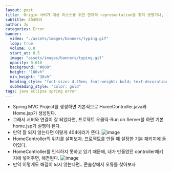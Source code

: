 ```yaml
---
layout: post
title:  Origin 서버가 대상 리소스를 위한 현재의 representation을 찾지 못했거나, 그것이 존재하는지를 밝히려 하지 않습니다.
subtitle: 404에러
author: Jo 
categories: Error
banner:
  video: "./assets/images/banners/typing.gif"
  loop: true
  volume: 0.8
  start_at: 8.5
  image: "assets/images/banners/typing.gif"
  opacity: 0.618
  background: "#000"
  height: "100vh"
  min_height: "38vh"
  heading_style: "font-size: 4.25em; font-weight: bold; text-decoration: underline"
  subheading_style: "color: gold"
tags: java eclipse spring error
---
```


- Spring MVC Project를 생성하면 기본적으로 HomeController.java와 Home.jsp가 생성된다.
- 그래서 서버와 연결이 잘 되었다면, 프로젝트 우클릭-Run on Server를 하면 기본 home.jsp가 실행이 된다.
- 만약 잘 되지 않는다면 이렇게 404에러가 뜬다. 
  ![image](https://github.com/CheeseYoung/Cheeseyoung.github.io/assets/132384527/2a7c7f7a-96ec-45de-b460-a35409d3f5fe)
- HomeController의 위치를 살펴보자. 프로젝트를 만들 때 설정한 기본 패키지에 들어있다.
- HomeController를 인식하지 못하고 있기 때문에, 내가 만들었던 controller패키지에 넣어주면, 해겯된다.
  ![image](https://github.com/CheeseYoung/Cheeseyoung.github.io/assets/132384527/a05b4a6e-548e-4bec-b7eb-d9cb13725e68)
- 만약 이렇게도 해결이 되지 않는다면.. 콘솔창에서 오류를 찾아보자


